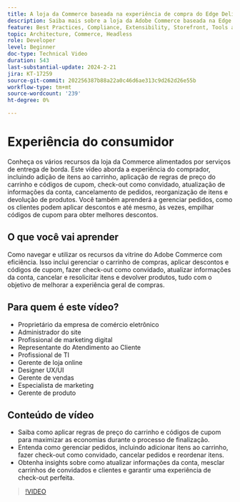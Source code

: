 ```yaml
---
title: A loja da Commerce baseada na experiência de compra do Edge Delivery Services
description: Saiba mais sobre a loja da Adobe Commerce baseada na Edge Delivery Services para o que o cliente pode esperar dessa experiência de compras extremamente rápida e eficiente.
feature: Best Practices, Compliance, Extensibility, Storefront, Tools and External Services
topic: Architecture, Commerce, Headless
role: Developer
level: Beginner
doc-type: Technical Video
duration: 543
last-substantial-update: 2024-2-21
jira: KT-17259
source-git-commit: 202256387b88a22a0c46d6ae313c9d262d26e55b
workflow-type: tm+mt
source-wordcount: '239'
ht-degree: 0%

---
```


# Experiência do consumidor

Conheça os vários recursos da loja da Commerce alimentados por serviços de entrega de borda. Este vídeo aborda a experiência do comprador, incluindo adição de itens ao carrinho, aplicação de regras de preço do carrinho e códigos de cupom, check-out como convidado, atualização de informações da conta, cancelamento de pedidos, reorganização de itens e devolução de produtos. Você também aprenderá a gerenciar pedidos, como os clientes podem aplicar descontos e até mesmo, às vezes, empilhar códigos de cupom para obter melhores descontos.

## O que você vai aprender

Como navegar e utilizar os recursos da vitrine do Adobe Commerce com eficiência. Isso inclui gerenciar o carrinho de compras, aplicar descontos e códigos de cupom, fazer check-out como convidado, atualizar informações da conta, cancelar e resolicitar itens e devolver produtos, tudo com o objetivo de melhorar a experiência geral de compras.

## Para quem é este vídeo?

* Proprietário da empresa de comércio eletrônico
* Administrador do site
* Profissional de marketing digital
* Representante do Atendimento ao Cliente
* Profissional de TI
* Gerente de loja online
* Designer UX/UI
* Gerente de vendas
* Especialista de marketing
* Gerente de produto

## Conteúdo de vídeo

* Saiba como aplicar regras de preço do carrinho e códigos de cupom para maximizar as economias durante o processo de finalização.
* Entenda como gerenciar pedidos, incluindo adicionar itens ao carrinho, fazer check-out como convidado, cancelar pedidos e reordenar itens.
* Obtenha insights sobre como atualizar informações da conta, mesclar carrinhos de convidados e clientes e garantir uma experiência de check-out perfeita.

>[!VIDEO](https://video.tv.adobe.com/v/3446762?learn=on)
